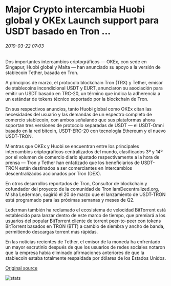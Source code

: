 # Major Crypto intercambia Huobi global y OKEx Launch support para USDT basado en Tron ...

###### 2019-03-22 07:03

Dos importantes intercambios criptográficos — OKEx, con sede en Singapur, Huobi global y Malta — han anunciado su apoyo a la versión de stablecoin Tether, basada en Tron.

A principios de marzo, el protocolo blockchain Tron (TRX) y Tether, emisor de stablecoins incondicional USDT y EURT, anunciaron su asociación para emitir un USDT basado en TRC-20, un término que indica la adherencia a un estándar de tokens técnico soportado por la blockchain de Tron.

En sus respectivos anuncios, tanto Huobi global como OKEx citan las necesidades del usuario y las demandas de un espectro completo de comercio stablecoin, con ambos señalando que sus plataformas ahora soportan tres versiones de protocolo separadas de USDT — el USDT-Omni basado en la red bitcoin, USDT-ERC-20 con tecnología Ethereum y el nuevo USDT-TRON.

Mientras que OKEx y Huobi se encuentran entre los principales intercambios criptográficos centralizados del mundo, clasificados 3º y 14º por el volumen de comercio diario ajustado respectivamente a la hora de prensa — Tron y Tether han enfatizado que los beneficiarios de USDT-TRON están destinados a ser comerciantes en Intercambios descentralizados accionados por Tron (DEX).

En otros desarrollos reportados de Tron, Consultor de blockchain y cofundador del proyecto de la comunidad de Tron IamDecentralized.org, Misha Lederman, sugirió el 20 de marzo que el lanzamiento de USDT-TRON está programado para las próximas semanas y meses de Q2.

Lederman también ha reclamado el ecosistema de velocidad BitTorrent está establecido para lanzar dentro de este marco de tiempo, que premiará a los usuarios del popular BitTorrent cliente de torrent peer-to-peer con tokens BitTorrent basados en TRON (BTT) a cambio de siembra y ancho de banda, permitiendo descargas torrent más rápidas.

En las noticias recientes de Tether, el emisor de la moneda ha enfrentado un mayor escrutinio después de que los usuarios de redes sociales notaron que la empresa había eliminado afirmaciones anteriores de que la stablecoin estaba totalmente respaldada por dólares de los Estados Unidos.

[Original source](https://cointelegraph.com/news/major-crypto-exchanges-huobi-global-and-okex-launch-support-for-tron-based-usdt)

![stats](https://c.statcounter.com/11760860/0/a89fa40b/1/ "stats")